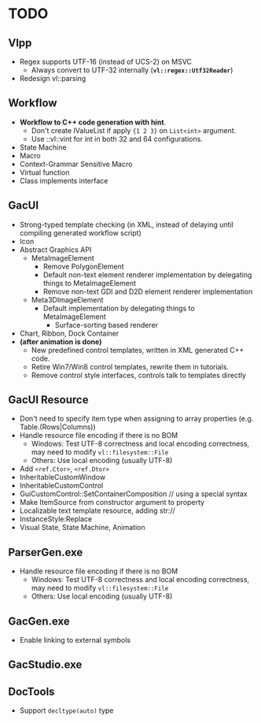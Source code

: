 # TODO

## Vlpp

* Regex supports UTF-16 (instead of UCS-2) on MSVC
    * Always convert to UTF-32 internally (**`vl::regex::Utf32Reader`**)
* Redesign vl::parsing

## Workflow

* **Workflow to C++ code generation with hint**.
    * Don't create IValueList if apply `{1 2 3}` on `List<int>` argument.
    * Use ::vl::vint for int in both 32 and 64 configurations.
* State Machine
* Macro
* Context-Grammar Sensitive Macro
* Virtual function
* Class implements interface

## GacUI

* Strong-typed template checking (in XML, instead of delaying until compiling generated workflow script)
* Icon
* Abstract Graphics API
    * MetaImageElement
        * Remove PolygonElement
        * Default non-text element renderer implementation by delegating things to MetaImageElement
        * Remove non-text GDI and D2D element renderer implementation
    * Meta3DImageElement
        * Default implementation by delegating things to MetaImageElement
            * Surface-sorting based renderer
* Chart, Ribbon, Dock Container
* **(after animation is done)**
    * New predefined control templates, written in XML generated C++ code.
    * Retire Win7/Win8 control templates, rewrite them in tutorials.
    * Remove control style interfaces, controls talk to templates directly

## GacUI Resource

* Don't need to specify item type when assigning to array properties (e.g. Table.(Rows|Columns))
* Handle resource file encoding if there is no BOM
    * Windows: Test UTF-8 correctness and local encoding correctness, may need to modify `vl::filesystem::File`
    * Others: Use local encoding (usually UTF-8)
* Add `<ref.Ctor>`, `<ref.Dtor>`
* InheritableCustomWindow
* InheritableCustomControl
* GuiCustomControl::SetContainerComposition // using a special syntax
* Make ItemSource from constructor argument to property
* Localizable text template resource, adding str://
* InstanceStyle:Replace
* Visual State, State Machine, Animation

## ParserGen.exe

* Handle resource file encoding if there is no BOM
    * Windows: Test UTF-8 correctness and local encoding correctness, may need to modify `vl::filesystem::File`
    * Others: Use local encoding (usually UTF-8)

## GacGen.exe

* Enable linking to external symbols

## GacStudio.exe

## DocTools

* Support `decltype(auto)` type
